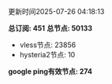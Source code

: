 更新时间2025-07-26 04:18:13

**总订阅: 451**
**总节点: 50133**
- vless节点: 23856
- hysteria2节点: 10

**google ping有效节点: 274**
